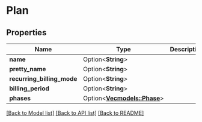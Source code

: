 # Plan

## Properties

Name | Type | Description | Notes
------------ | ------------- | ------------- | -------------
**name** | Option<**String**> |  | [optional]
**pretty_name** | Option<**String**> |  | [optional]
**recurring_billing_mode** | Option<**String**> |  | [optional]
**billing_period** | Option<**String**> |  | [optional]
**phases** | Option<[**Vec<models::Phase>**](Phase.md)> |  | [optional]

[[Back to Model list]](../README.md#documentation-for-models) [[Back to API list]](../README.md#documentation-for-api-endpoints) [[Back to README]](../README.md)


